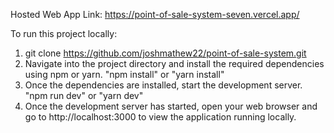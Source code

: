 Hosted Web App Link: https://point-of-sale-system-seven.vercel.app/

To run this project locally:
1. git clone https://github.com/joshmathew22/point-of-sale-system.git
2. Navigate into the project directory and install the required dependencies using npm or yarn. "npm install" or "yarn install"
3. Once the dependencies are installed, start the development server. "npm run dev" or "yarn dev"
4. Once the development server has started, open your web browser and go to http://localhost:3000 to view the application running locally.
